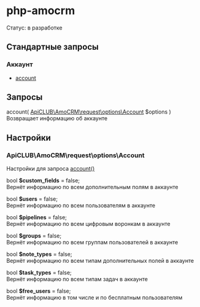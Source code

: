 # php-amocrm
Статус: в разработке

## Стандартные запросы
### Аккаунт
- [account](#account)


## Запросы
<a name="account"></a>
account( [ApiCLUB\AmoCRM\request\options\Account](#request_options_account) $options )  
Возвращает информацию об аккаунте


## Настройки
<a name="request_options_account"></a>
### ApiCLUB\AmoCRM\request\options\Account
Настройки для запроса [account()](#account)

bool **$custom_fields** = false;    
Вернёт информацию по всем дополнительным полям в аккаунте    

bool **$users** = false;  
Вернёт информацию по всем пользователям в аккаунте  

bool **$pipelines** = false;  
Вернёт информацию по всем цифровым воронкам в аккаунте  

bool **$groups** = false;  
Вернёт информацию по всем группам пользователей в аккаунте  

bool **$note_types** = false;  
Вернёт информацию по всем типам дополнительных полей в аккаунте

bool **$task_types** = false;  
Вернёт информацию по всем типам задач в аккаунте  

bool **$free_users** = false;  
Вернёт информацию в том числе и по бесплатным пользователям  
